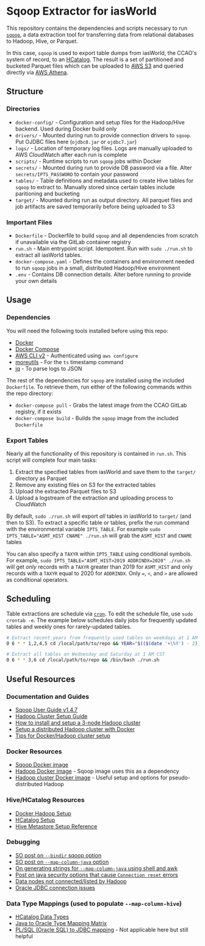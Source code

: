 # Sqoop Extractor for iasWorld

This repository contains the dependencies and scripts necessary to run [`sqoop`](https://sqoop.apache.org/docs/1.4.7/SqoopUserGuide.html), a data extraction tool for transferring data from relational databases to Hadoop, Hive, or Parquet.

In this case, `sqoop` is used to export table dumps from iasWorld, the CCAO's system of record, to an [HCatalog](https://cwiki.apache.org/confluence/display/Hive/HCatalog). The result is a set of partitioned and bucketed Parquet files which can be uploaded to [AWS S3](https://aws.amazon.com/s3/) and queried directly via [AWS Athena](https://aws.amazon.com/athena).

## Structure 

### Directories 

- `docker-config/` - Configuration and setup files for the Hadoop/Hive backend. Used during Docker build only
- `drivers/` - Mounted during run to provide connection drivers to `sqoop`. Put OJDBC files here (`ojdbc8.jar` or `ojdbc7.jar`)
- `logs/` - Location of temporary log files. Logs are manually uploaded to AWS CloudWatch after each run is complete 
- `scripts/` - Runtime scripts to run `sqoop` jobs within Docker
- `secrets/` - Mounted during run to provide DB password via a file. Alter `secrets/IPTS_PASSWORD` to contain your password
- `tables/` - Table definitions and metadata used to create Hive tables for `sqoop` to extract to. Manually stored since certain tables include paritioning and bucketing 
- `target/` - Mounted during run as output directory. All parquet files and job artifacts are saved temporarily before being uploaded to S3

### Important Files

- `Dockerfile` - Dockerfile to build `sqoop` and all dependencies from scratch if unavailable via the GitLab container registry
- `run.sh` - Main entrypoint script. Idempotent. Run with `sudo ./run.sh` to extract all iasWorld tables. 
- `docker-compose.yaml` - Defines the containers and environment needed to run `sqoop` jobs in a small, distributed Hadoop/Hive environment
- `.env` - Contains DB connection details. Alter before running to provide your own details

## Usage

### Dependencies

You will need the following tools installed before using this repo:

- [Docker](https://docs.docker.com/get-docker/)
- [Docker Compose](https://docs.docker.com/compose/install/)
- [AWS CLI v2](https://docs.aws.amazon.com/cli/latest/userguide/install-cliv2.html) - Authenticated using `aws configure`
- [moreutils](http://joeyh.name/code/moreutils/) - For the `ts` timestamp command
- [jq](https://stedolan.github.io/jq/) - To parse logs to JSON 

The rest of the dependencies for `sqoop` are installed using the included `Dockerfile`. To retrieve them, run either of the following commands within the repo directory:

- `docker-compose pull` - Grabs the latest image from the CCAO GitLab registry, if it exists
- `docker-compose build` - Builds the `sqoop` image from the included `Dockerfile` 

### Export Tables

Nearly all the functionality of this repository is contained in `run.sh`. This script will complete four main tasks:

1. Extract the specified tables from iasWorld and save them to the `target/` directory as Parquet
2. Remove any existing files on S3 for the extracted tables
3. Upload the extracted Parquet files to S3
4. Upload a logstream of the extraction and uploading process to CloudWatch

By default, `sudo ./run.sh` will export _all_ tables in iasWorld to `target/` (and then to S3). To extract a specific table or tables, prefix the run command with the environmental variable `IPTS_TABLE`. For example `sudo IPTS_TABLE="ASMT_HIST CNAME" ./run.sh` will grab the `ASMT_HIST` and `CNAME` tables

You can also specify a `TAXYR` within `IPTS_TABLE` using conditional symbols. For example, `sudo IPTS_TABLE="ASMT_HIST>2019 ADDRINDX=2020" ./run.sh` will get _only_ records with a `TAXYR` greater than 2019 for `ASMT_HIST` and only records with a `TAXYR` equal to 2020 for `ADDRINDX`. Only `=`, `<`, and `>` are allowed as conditional operators.

## Scheduling

Table extractions are schedule via [`cron`](https://man7.org/linux/man-pages/man8/cron.8.html). To edit the schedule file, use `sudo crontab -e`. The example below schedules daily jobs for frequently updated tables and weekly ones for rarely-updated tables.

```bash
# Extract recent years from frequently used tables on weekdays at 1 AM CST
0 6 * * 1,2,4,5 cd /local/path/to/repo && YEAR="$(($(date '+\%Y') - 2))" IPTS_TABLE="ADDN>$YEAR APRVAL>$YEAR ASMT_HIST>$YEAR ASMT_ALL>$YEAR COMDAT>$YEAR DWELDAT>$YEAR HTPAR>$YEAR LEGDAT>$YEAR OBY>$YEAR OWNDAT>$YEAR PARDAT>$YEAR SALES SPLCOM>$YEAR" /bin/bash ./run.sh

# Extract all tables on Wednesday and Saturday at 1 AM CST
0 6 * * 3,6 cd /local/path/to/repo && /bin/bash ./run.sh
```

## Useful Resources

### Documentation and Guides

- [Sqoop User Guide v1.4.7](https://sqoop.apache.org/docs/1.4.7/SqoopUserGuide.html)
- [Hadoop Cluster Setup Guide](https://hadoop.apache.org/docs/stable/hadoop-project-dist/hadoop-common/ClusterSetup.html)
- [How to install and setup a 3-node Hadoop cluster](https://www.linode.com/docs/guides/how-to-install-and-set-up-hadoop-cluster/)
- [Setup a distributed Hadoop cluster with Docker](https://blog.newnius.com/setup-distributed-hadoop-cluster-with-docker-step-by-step.html)
- [Tips for Docker/Hadoop cluster setup](https://medium.com/@rubenafo/some-tips-to-run-a-multi-node-hadoop-in-docker-9c7012dd4e26)

### Docker Resources

- [Sqoop Docker image](https://github.com/dvoros/docker-sqoop)
- [Hadoop Docker image](https://github.com/dvoros/hadoop-docker) - Sqoop image uses this as a dependency
- [Hadoop cluster Docker image](https://github.com/rancavil/hadoop-single-node-cluster) - Useful setup and options for pseudo-distributed Hadoop

### Hive/HCatalog Resources

- [Docker Hadoop Setup](https://github.com/big-data-europe/docker-hadoop)
- [HCatalog Setup](https://www.tutorialspoint.com/hcatalog/hcatalog_installation.htm)
- [Hive Metastore Setup Reference](https://github.com/big-data-europe/docker-hive-metastore-postgresql)

### Debugging

- [SO post on `--bindir` sqoop option](https://stackoverflow.com/questions/21599785/sqoop-not-able-to-import-table)
- [SO post on `--map-column-java` option](https://stackoverflow.com/questions/32537148/sqoop-export-from-hdfs-to-oracle-error)
- [On generating strings for `--map-column-java` using shell and awk](https://stackoverflow.com/questions/45052340/how-to-use-sqoop-import-command-with-map-column-hive/45053915#45053915)
- [Post on java security options that cause `Connection reset` errors](https://blog.pythian.com/connection-resets-when-importing-from-oracle-with-sqoop/)
- [Data nodes not connected/listed by Hadoop](https://stackoverflow.com/questions/29910805/namenode-datanode-not-list-by-using-jps)
- [Oracle JDBC connection issues](https://stackoverflow.com/questions/2327220/oracle-jdbc-intermittent-connection-issue)

### Data Type Mappings (used to populate `--map-column-hive`)

- [HCatalog Data Types](https://cwiki.apache.org/confluence/display/Hive/HCatalog+InputOutput#HCatalogInputOutput-HCatRecord)
- [Java to Oracle Type Mapping Matrix](https://docs.oracle.com/cd/E19501-01/819-3659/gcmaz/)
- [PL/SQL (Oracle SQL) to JDBC mapping](https://docs.oracle.com/cd/B19306_01/java.102/b14188/datamap.htm#CHDBJAGH) - Not applicable here but still helpful
